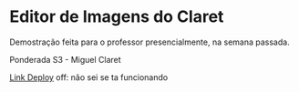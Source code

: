 # Editor de Imagens do Claret

Demostração feita para o professor presencialmente, na semana passada.

Ponderada S3 - Miguel Claret

[Link Deploy](https://ponds3m6claret.streamlit.app/) off: não sei se ta funcionando

